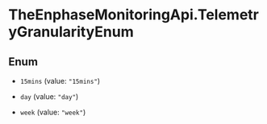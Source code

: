 # TheEnphaseMonitoringApi.TelemetryGranularityEnum

## Enum


* `15mins` (value: `"15mins"`)

* `day` (value: `"day"`)

* `week` (value: `"week"`)


